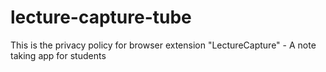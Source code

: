 # lecture-capture-tube
This is the privacy policy for browser extension "LectureCapture" - A note taking app for students
